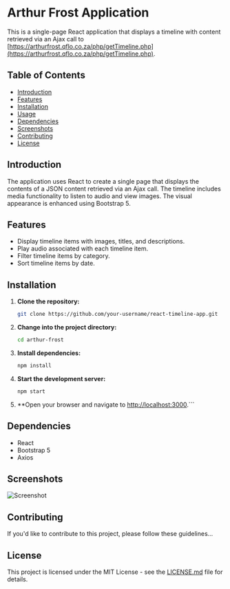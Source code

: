 # Arthur Frost Application

This is a single-page React application that displays a timeline with content retrieved via an Ajax call to [https://arthurfrost.qflo.co.za/php/getTimeline.php](https://arthurfrost.qflo.co.za/php/getTimeline.php).

## Table of Contents

- [Introduction](#introduction)
- [Features](#features)
- [Installation](#installation)
- [Usage](#usage)
- [Dependencies](#dependencies)
- [Screenshots](#screenshots)
- [Contributing](#contributing)
- [License](#license)

## Introduction

The application uses React to create a single page that displays the contents of a JSON content retrieved via an Ajax call. The timeline includes media functionality to listen to audio and view images. The visual appearance is enhanced using Bootstrap 5.

## Features

- Display timeline items with images, titles, and descriptions.
- Play audio associated with each timeline item.
- Filter timeline items by category.
- Sort timeline items by date.

## Installation

1. **Clone the repository:**

   ```bash
   git clone https://github.com/your-username/react-timeline-app.git

2. **Change into the project directory:**
   ```bash
   cd arthur-frost

3. **Install dependencies:**
   ```bash
   npm install

4. **Start the development server:**
   ```bash
   npm start


5. **Open your browser and navigate to [http://localhost:3000](http://localhost:3000).```

## Dependencies

- React
- Bootstrap 5
- Axios

## Screenshots

![Screenshot](public/arthurfrost.PNG)

## Contributing

If you'd like to contribute to this project, please follow these guidelines...

## License

This project is licensed under the MIT License - see the [LICENSE.md](LICENSE.md) file for details.